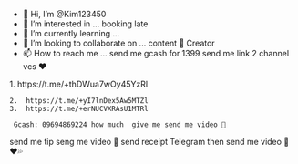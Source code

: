 - 👋 Hi, I’m @Kim123450
- 👀 I’m interested in ... booking late
- 🌱 I’m currently learning ... 
- 💞️ I’m looking to collaborate on ... content 💯
Creator
- 📫 How to reach me ... send me gcash for 1399 send me link  2 channel vcs ❤️

<!---
Kim123450/Kim123450 is a ✨ special ✨ repository because its `README.md` (this file) appears on your GitHub profile.
You can click the Preview link to take a look at your changes.
--->1.  https://t.me/+thDWua7wOy45YzRl
    2.  https://t.me/+yI7lnDex5Aw5MTZl 
    3.  https://t.me/+erNUCVXRAsU1MTRl

     Gcash: 09694869224 how much  give me send me video 💯

 send me tip seng me video 📸 send receipt
Telegram then send me video 💯❤️💦
